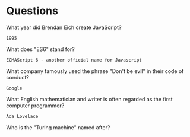 # Questions

What year did Brendan Eich create JavaScript?

```
1995 
```

What does "ES6" stand for?

```
ECMAScript 6 - another official name for Javascript
```

What company famously used the phrase "Don't be evil" in their code of conduct?

```
Google 
```

What English mathematician and writer is often regarded as the first computer programmer?

```
Ada Lovelace
```

Who is the "Turing machine" named after?

```

```
